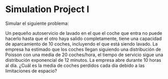 
# Simulation Project I

Simular el siguiente problema:

Un pequeño autoservicio de lavado en el que el coche que entra no puede
hacerlo hasta que el otro haya salido completamente, tiene una capacidad de
aparcamiento de $10$ coches, incluyendo el que está siendo lavado. La empresa ha
estimado que los coches llegan siguiendo una distribución de Poisson con una
media de $20$ coches/hora, el tiempo de servicio sigue una distribución exponencial
de $12$ minutos. La empresa abre durante $10$ horas al día. ¿Cuál es la media de
coches perdidos cada día debido a las limitaciones de espacio?